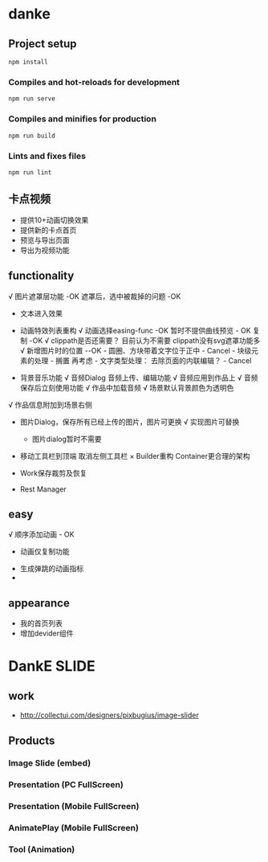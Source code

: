 # danke

## Project setup
```
npm install
```

### Compiles and hot-reloads for development
```
npm run serve
```

### Compiles and minifies for production
```
npm run build
```

### Lints and fixes files
```
npm run lint
```

## 卡点视频

+ 提供10+动画切换效果
+ 提供新的卡点首页
+ 预览与导出页面
+ 导出为视频功能

## functionality
√ 图片遮罩层功能 -OK
    遮罩后，选中被裁掉的问题 -OK
+ 文本进入效果
+ 动画特效列表重构
√ 动画选择easing-func -OK
    暂时不提供曲线预览 - OK
    复制   -OK
√ clippath是否还需要？ 目前认为不需要  clippath没有svg遮罩功能多
√ 新增图片时的位置  --OK
            - 圆圈、方块带着文字位于正中 - Cancel
            - 块级元素的处理 - 搁置 再考虑
            - 文字类型处理： 去除页面的内联编辑？ - Cancel

+ 背景音乐功能
    √ 音频Dialog 音频上传、编辑功能
    √ 音频应用到作品上
    √ 音频保存后立刻使用功能
    √ 作品中加载音频
√ 场景默认背景颜色为透明色    

√ 作品信息附加到场景右侧
+ 图片Dialog，保存所有已经上传的图片，图片可更换
    √ 实现图片可替换
    - 图片dialog暂时不需要
+ 移动工具栏到顶端 取消左侧工具栏
× Builder重构   Container更合理的架构
+ Work保存裁剪及恢复

+ Rest Manager

## easy
√ 顺序添加动画 - OK
- 动画仅复制功能

+ 生成弹跳的动画指标
+ 

## appearance
- 我的首页列表
- 增加devider组件


# DankE SLIDE
## work
+ http://collectui.com/designers/pixbugius/image-slider


## Products
### Image Slide (embed)
### Presentation (PC FullScreen)
### Presentation (Mobile FullScreen)
### AnimatePlay (Mobile FullScreen)
### Tool   (Animation)


